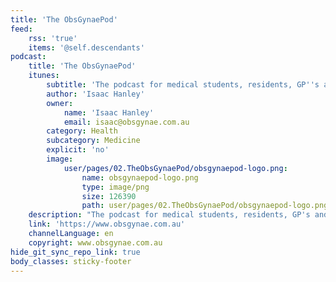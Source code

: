 ```yaml
---
title: 'The ObsGynaePod'
feed:
    rss: 'true'
    items: '@self.descendants'
podcast:
    title: 'The ObsGynaePod'
    itunes:
        subtitle: 'The podcast for medical students, residents, GP''s and anyone with an interest in obstetrics and gynaecology.'
        author: 'Isaac Hanley'
        owner:
            name: 'Isaac Hanley'
            email: isaac@obsgynae.com.au
        category: Health
        subcategory: Medicine
        explicit: 'no'
        image:
            user/pages/02.TheObsGynaePod/obsgynaepod-logo.png:
                name: obsgynaepod-logo.png
                type: image/png
                size: 126390
                path: user/pages/02.TheObsGynaePod/obsgynaepod-logo.png
    description: "The podcast for medical students, residents, GP's and anyone with an interest in obstetrics and gynaecology. \r\nIn each episode we discuss a topic in women's health with an expert in the field."
    link: 'https://www.obsgynae.com.au'
    channelLanguage: en
    copyright: www.obsgynae.com.au
hide_git_sync_repo_link: true
body_classes: sticky-footer
---
```


